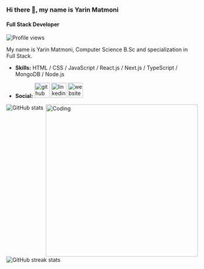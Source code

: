 ### Hi there 👋, my name is Yarin Matmoni
#### Full Stack Developer

![Profile views](https://gpvc.arturio.dev/yarinmatmoni)  

My name is Yarin Matmoni, Computer Science B.Sc and specialization in Full Stack.

- **Skills:** HTML / CSS / JavaScript / React.js / Next.js / TypeScript / MongoDB / Node.js 

- **Social:** [<img src='https://cdn.jsdelivr.net/npm/simple-icons@3.0.1/icons/github.svg' alt='github' height='40'>](https://github.com/yarinmatmoni)  [<img src='https://cdn.jsdelivr.net/npm/simple-icons@3.0.1/icons/linkedin.svg' alt='linkedin' height='40'>](https://www.linkedin.com/in/https://www.linkedin.com/in/yarin-matmoni//)  [<img src='https://cdn.jsdelivr.net/npm/simple-icons@3.0.1/icons/icloud.svg' alt='website' height='40'>](https://yarinmatmoni.github.io/portfolio-website)  

<img align="right" alt="Coding" width="400" src="https://media1.giphy.com/media/qgQUggAC3Pfv687qPC/giphy.gif?cid=ecf05e47kmtnrqsv2qaslfk44vneg6n0xyngytwmf5skrs83&rid=giphy.gif&ct=g">

![GitHub stats](https://github-readme-stats.vercel.app/api?username=yarinmatmoni&show_icons=true)  

![GitHub streak stats](https://streak-stats.demolab.com/?user=yarinmatmoni)
